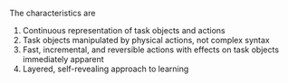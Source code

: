 The characteristics are 
1. Continuous representation of task objects and actions 
2. Task objects manipulated by physical actions, not complex syntax 
3. Fast, incremental, and reversible actions with effects on task objects immediately apparent 
4. Layered, self-revealing approach to learning 
